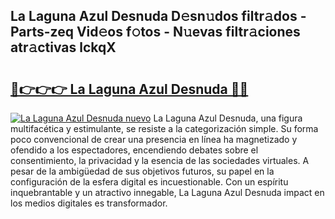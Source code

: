 ## La Laguna Azul Desnuda D𝚎sn𝚞dos filtr𝚊dos - Parts-zeq Vid𝚎os f𝚘tos - N𝚞evas filtr𝚊ciones atr𝚊ctivas lckqX

# <h2><a href="http://mb4et4h.tromn.icu/?c=La+Laguna+Azul+Desnuda">🔗👉👉👉 La Laguna Azul Desnuda 🔗🔗</a></h2>

[![La Laguna Azul Desnuda nuevo](https://i.imgur.com/pEAQMta.gif)](http://mb4et4h.tromn.icu/?c=La+Laguna+Azul+Desnuda)
La Laguna Azul Desnuda, una figura multifacética y estimulante, se resiste a la categorización simple. Su forma poco convencional de crear una presencia en línea ha magnetizado y ofendido a los espectadores, encendiendo debates sobre el consentimiento, la privacidad y la esencia de las sociedades virtuales. A pesar de la ambigüedad de sus objetivos futuros, su papel en la configuración de la esfera digital es incuestionable. Con un espíritu inquebrantable y un atractivo innegable, La Laguna Azul Desnuda impact en los medios digitales es transformador.
